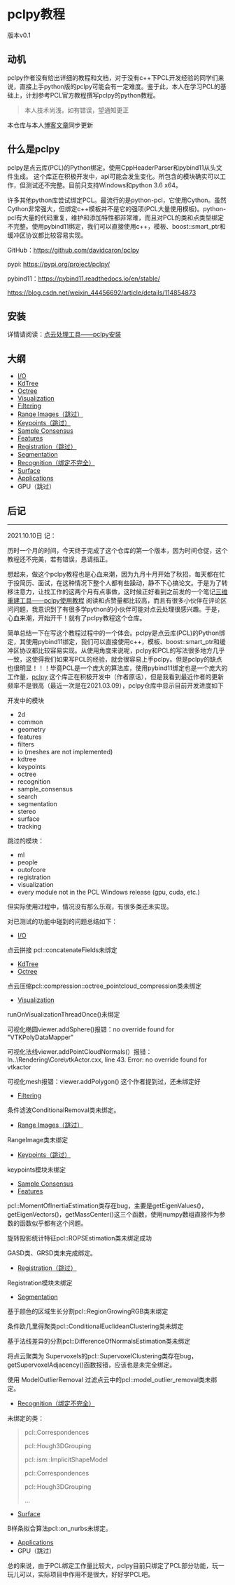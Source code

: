 # pclpy教程

版本v0.1

## 动机

pclpy作者没有给出详细的教程和文档，对于没有c++下PCL开发经验的同学们来说，直接上手python版的pclpy可能会有一定难度。鉴于此，本人在学习PCL的基础上，计划参考PCL官方教程撰写pclpy的python教程。

> 本人技术尚浅，如有错误，望通知更正

本仓库与本人[博客文章](https://blog.csdn.net/weixin_44456692)同步更新

## 什么是pclpy

pclpy是点云库(PCL)的Python绑定。使用CppHeaderParser和pybind11从头文件生成。
这个库正在积极开发中，api可能会发生变化。所包含的模块确实可以工作，但测试还不完整。目前只支持Windows和python 3.6 x64。

许多其他python库尝试绑定PCL。最流行的是python-pcl，它使用Cython。虽然Cython非常强大，但绑定c++模板并不是它的强项(PCL大量使用模板)。python-pcl有大量的代码重复，维护和添加特性都非常难，而且对PCL的类和点类型绑定不完整。使用pybind11绑定，我们可以直接使用c++，模板、boost::smart_ptr和缓冲区协议都比较容易实现。

GitHub：https://github.com/davidcaron/pclpy

pypi: https://pypi.org/project/pclpy/

pybind11：https://pybind11.readthedocs.io/en/stable/

https://blog.csdn.net/weixin_44456692/article/details/114854873

## 安装

详情请阅读：[点云处理工具——pclpy安装](https://blog.csdn.net/weixin_44456692/article/details/114854873?spm=1001.2014.3001.5501)

## 大纲

* [I/O](./tutorial/01_IO)
* [KdTree](./tutorial/02_KdTree)
* [Octree](./tutorial/03_Octree)
* [Visualization](./tutorial/04_Visualization)
* [Filtering](./tutorial/05_Filtering)
* [Range Images（跳过）](./tutorial/06_RangeImages)
* [Keypoints（跳过）](./tutorial/07_Keypoints)
* [Sample Consensus](./tutorial/08_SampleConsensus)
* [Features](./tutorial/09_Features)
* [Registration（跳过）](./tutorial/10_Registration)
* [Segmentation](./tutorial/11_Segmentation)
* [Recognition（绑定不完全）](./tutorial/12_Recognition)
* [Surface](./tutorial/13_Surface)
* [Applications](./tutorial/14_Applications)
* GPU（跳过）

## 后记

---

2021.10.10日  记：

历时一个月的时间，今天终于完成了这个仓库的第一个版本，因为时间仓促，这个教程还不完美，若有错误，恳请指正。

想起来，做这个pclpy教程也是心血来潮，因为九月十月开始了秋招，每天都在忙于投简历、面试，在这种情况下整个人都有些躁动，静不下心搞论文。于是为了转移注意力，让找工作的这两个月有点事做，这时候正好看到之前发的一个笔记[三维重建工具——pclpy使用教程](https://blog.csdn.net/weixin_44456692/article/details/115163270) 阅读和点赞量都比较高，而且有很多小伙伴在评论区问问题，我意识到了有很多学python的小伙伴可能对点云处理很感兴趣。于是，心血来潮，开始开干！就有了pclpy教程这个仓库。

简单总结一下在写这个教程过程中的一个体会。pclpy是点云库(PCL)的Python绑定，其使用pybind11绑定，我们可以直接使用c++，模板、boost::smart_ptr和缓冲区协议都比较容易实现。从使用角度来说呢，pclpy和PCL的写法很多地方几乎一致，这使得我们如果写PCL的经验，就会很容易上手pclpy。但是pclpy的缺点也很明显！！！毕竟PCL是一个庞大的算法库，使用pybind11绑定也是一个庞大的工作量，[pclpy](https://github.com/davidcaron/pclpy) 这个库正在积极开发中（作者原话），但是我看到最近作者的更新频率不是很高（最近一次是在2021.03.09），pclpy仓库中显示目前开发进度如下

开发中的模块

- 2d
- common
- geometry
- features
- filters
- io (meshes are not implemented)
- kdtree
- keypoints
- octree
- recognition
- sample_consensus
- search
- segmentation
- stereo
- surface
- tracking

跳过的模块：

- ml
- people
- outofcore
- registration
- visualization
- every module not in the PCL Windows release (gpu, cuda, etc.)

但实际使用过程中，情况没有那么乐观，有很多类还未实现。

对已测试的功能中碰到的问题总结如下：

* [I/O](./tutorial/01_IO) 

点云拼接 pcl::concatenateFields未绑定

* [KdTree](./tutorial/02_KdTree)
* [Octree](./tutorial/03_Octree) 

点云压缩pcl::compression::octree_pointcloud_compression类未绑定 

* [Visualization](./tutorial/04_Visualization) 

runOnVisualizationThreadOnce()未绑定

可视化椭圆viewer.addSphere()报错：no override found for "VTKPolyDataMapper"

可视化法线viewer.addPointCloudNormals(）报错：In..\Rendering\Core\vtkActor.cxx, line 43. Error: no override found for vtkactor

可视化mesh报错：viewer.addPolygon() 这个作者提到过，还未绑定好

* [Filtering](./tutorial/05_Filtering)

条件滤波ConditionalRemoval类未绑定。

* [Range Images（跳过）](./tutorial/06_RangeImages) 

RangeImage类未绑定

* [Keypoints（跳过）](./tutorial/07_Keypoints)

keypoints模块未绑定

* [Sample Consensus](./tutorial/08_SampleConsensus)
* [Features](./tutorial/09_Features)

pcl::MomentOfInertiaEstimation类存在bug，主要是getEigenValues()，getEigenVectors()，getMassCenter()这三个函数，使用numpy数组直接作为参数的函数似乎都有这个问题。

旋转投影统计特征pcl::ROPSEstimation类未绑定成功

GASD类、GRSD类未完成绑定。

* [Registration（跳过）](./tutorial/10_Registration) 

Registration模块未绑定

* [Segmentation](./tutorial/11_Segmentation)

基于颜色的区域生长分割pcl::RegionGrowingRGB类未绑定

条件欧几里得聚类pcl::ConditionalEuclideanClustering类未绑定

基于法线差异的分割pcl::DifferenceOfNormalsEstimation类未绑定

将点云聚类为 Supervoxels的pcl::SupervoxelClustering类存在bug，getSupervoxelAdjacency()函数报错，应该也是未完全绑定。

使用 ModelOutlierRemoval 过滤点云中的pcl::model_outlier_removal类未绑定。

* [Recognition（绑定不完全）](./tutorial/12_Recognition)

未绑定的类：

> pcl::Correspondences
>
> pcl::Hough3DGrouping
>
> pcl::ism::ImplicitShapeModel
>
> pcl::Correspondences
>
> pcl::Hough3DGrouping
>
> ...

* [Surface](./tutorial/13_Surface)

B样条拟合算法pcl::on_nurbs未绑定。

* [Applications](./tutorial/14_Applications)
* GPU（跳过）

总的来说，由于PCL绑定工作量比较大，pclpy目前只绑定了PCL部分功能，玩一玩儿可以，实际项目中作用不是很大，好好学PCL吧。

